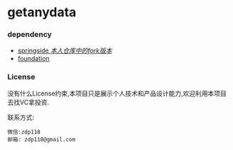 # getanydata


### dependency
 + [springside *本人仓库中的fork版本*](https://github.com/hardenCN/springside4)
 + [foundation](http://foundation.zurb.com/docs/)


### License
  没有什么License约束,本项目只是展示个人技术和产品设计能力,欢迎利用本项目去找VC拿投资.


  联系方式:

   ```
   微信:zdp118
   邮箱: zdp118@gmail.com
   ```
  

